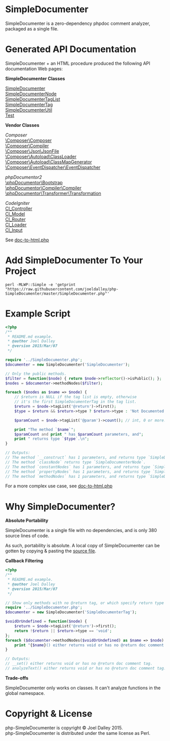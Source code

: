 SimpleDocumenter
================

SimpleDocumenter is a zero-dependency phpdoc comment analyzer, packaged as a single file.

Generated API Documentation
===========================

SimpleDocumenter + an HTML procedure produced the following API documentation Web pages:

<b>SimpleDocumenter Classes</b>

[SimpleDocumenter](https://joeldalley.github.io/php-SimpleDocumenter/html-output/SimpleDocumenter.php-SimpleDocumenter.html)<br/>[SimpleDocumenterNode](https://joeldalley.github.io/php-SimpleDocumenter/html-output/SimpleDocumenter.php-SimpleDocumenterNode.html)<br/>[SimpleDocumenterTagList](https://joeldalley.github.io/php-SimpleDocumenter/html-output/SimpleDocumenter.php-SimpleDocumenterTagList.html)<br/>[SimpleDocumenterTag](https://joeldalley.github.io/php-SimpleDocumenter/html-output/SimpleDocumenter.php-SimpleDocumenterTag.html)<br/>[SimpleDocumenterUtil](https://joeldalley.github.io/php-SimpleDocumenter/html-output/SimpleDocumenter.php-SimpleDocumenterUtil.html)<br/>[Test](https://joeldalley.github.io/php-SimpleDocumenter/html-output/test-classes-Test.class.php-Test.html)

<b>Vendor Classes</b>

<i>Composer</i><br/>[\Composer\Composer](https://joeldalley.github.io/php-SimpleDocumenter/html-output/Composer-src-Composer-Composer.php-Composer.html)<br/>[\Composer\Compiler](https://joeldalley.github.io/php-SimpleDocumenter/html-output/Composer-src-Composer-Compiler.php-Compiler.html)<br/>[\Composer\Json\JsonFile](https://joeldalley.github.io/php-SimpleDocumenter/html-output/Composer-src-Composer-Json-JsonFile.php-JsonFile.html)<br/>[\Composer\Autoload\ClassLoader](https://joeldalley.github.io/php-SimpleDocumenter/html-output/Composer-src-Composer-Autoload-ClassLoader.php-ClassLoader.html)<br/>[\Composer\Autoload\ClassMapGenerator](https://joeldalley.github.io/php-SimpleDocumenter/html-output/Composer-src-Composer-Autoload-ClassMapGenerator.php-ClassMapGenerator.html)<br/>[\Composer\EventDispatcher\EventDispatcher](https://joeldalley.github.io/php-SimpleDocumenter/html-output/Composer-src-Composer-EventDispatcher-EventDispatcher.php-EventDispatcher.html)

<i>phpDocumentor2</i><br/>[\phpDocumentor\Bootstrap](https://joeldalley.github.io/php-SimpleDocumenter/html-output/phpDocumentor2-src-phpDocumentor-Bootstrap.php-Bootstrap.html)<br/>[\phpDocumentor\Compiler\Compiler](https://joeldalley.github.io/php-SimpleDocumenter/html-output/phpDocumentor2-src-phpDocumentor-Compiler-Compiler.php-Compiler.html)<br/>[\phpDocumentor\Transformer\Transformation](https://joeldalley.github.io/php-SimpleDocumenter/html-output/phpDocumentor2-src-phpDocumentor-Transformer-Transformation.php-Transformation.html)

<i>CodeIgniter</i><br/>[CI_Controller](https://joeldalley.github.io/php-SimpleDocumenter/html-output/CodeIgniter-system-core-Controller.php-CI_Controller.html)<br/>[CI_Model](https://joeldalley.github.io/php-SimpleDocumenter/html-output/CodeIgniter-system-core-Model.php-CI_Model.html)<br/>[CI_Router](https://joeldalley.github.io/php-SimpleDocumenter/html-output/CodeIgniter-system-core-Router.php-CI_Router.html)<br/>[CI_Loader](https://joeldalley.github.io/php-SimpleDocumenter/html-output/CodeIgniter-system-core-Loader.php-CI_Loader.html)<br/>[CI_Input](https://joeldalley.github.io/php-SimpleDocumenter/html-output/CodeIgniter-system-core-Input.php-CI_Input.html)

See [doc-to-html.php](https://github.com/joeldalley/php-SimpleDocumenter/blob/master/doc-to-html.php)

Add SimpleDocumenter To Your Project
====================================
```
perl -MLWP::Simple -e 'getprint "https://raw.githubusercontent.com/joeldalley/php-SimpleDocumenter/master/SimpleDocumenter.php"'
```

Example Script
==============
```php
<?php
/**
 * README.md example.
 * @author Joel Dalley
 * @version 2015/Mar/07
 */

require '../SimpleDocumenter.php';
$documenter = new SimpleDocumenter('SimpleDocumenter');

// Only the public methods.
$filter = function($node) { return $node->reflector()->isPublic(); };
$nodes = $documenter->methodNodes($filter);

foreach ($nodes as $name => $node) {
    // $return is NULL if the tag list is empty, otherwise 
    // it's the first SimpleDocumenterTag in the tag list.
    $return = $node->tagList('@return')->first(); 
    $type = $return && $return->type ? $return->type : 'Not Documented';

    $paramCount = $node->tagList('@param')->count(); // int, 0 or more.

    print "The method `$name`";
    $paramCount and print " has $paramCount parameters, and";
    print " returns type `$type`.\n";
}

// Outputs:
// The method `__construct` has 1 parameters, and returns type `SimpleDocumenter`.
// The method `classNode` returns type `SimpleDocumenterNode`.
// The method `constantNodes` has 1 parameters, and returns type `SimpleDocumenterNode[]`.
// The method `propertyNodes` has 1 parameters, and returns type `SimpleDocumenterNode[]`.
// The method `methodNodes` has 1 parameters, and returns type `SimpleDocumenterNode[]`.
```

For a more complex use case, see [doc-to-html.php](https://github.com/joeldalley/php-SimpleDocumenter/blob/master/doc-to-html.php)

Why SimpleDocumenter?
=====================

<b>Absolute Portability</b>

SimpleDocumenter is a single file with no dependencies, and is only 380 source lines of code.

As such, portability is absolute. A local copy of SimpleDocumenter can be gotten by copying & pasting 
the [source file](https://raw.githubusercontent.com/joeldalley/php-SimpleDocumenter/master/SimpleDocumenter.php).

<b>Callback Filtering</b>
```php
<?php
/**
 * README.md example.
 * @author Joel Dalley
 * @version 2015/Mar/07
 */

// Show only methods with no @return tag, or which specify return type 'void'.
require '../SimpleDocumenter.php';
$documenter = new SimpleDocumenter('SimpleDocumenterTag');

$voidOrUndefined = function($node) {
    $return = $node->tagList('@return')->first();
    return !$return || $return->type == 'void';
};
foreach ($documenter->methodNodes($voidOrUndefined) as $name => $node) {
    print "{$name}() either returns void or has no @return doc comment tag.\n";
}

// Outputs:
// __set() either returns void or has no @return doc comment tag.
// analyzeText() either returns void or has no @return doc comment tag.
```

<b>Trade-offs</b>

SimpleDocumenter only works on classes. It can't analyze functions in the global namespace.

Copyright & License
===================

php-SimpleDocumenter is copyright &copy; Joel Dalley 2015.<br/>
php-SimpleDocumenter is distributed under the same license as Perl.